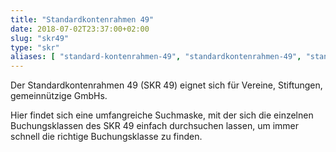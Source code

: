 ```yaml
---
title: "Standardkontenrahmen 49"
date: 2018-07-02T23:37:00+02:00
slug: "skr49"
type: "skr"
aliases: [ "standard-kontenrahmen-49", "standardkontenrahmen-49", "standardkontenrahmen49" ]
---
```


Der Standardkontenrahmen 49 (SKR 49) eignet sich für Vereine, Stiftungen, gemeinnützige GmbHs.

Hier findet sich eine umfangreiche Suchmaske, mit der sich die einzelnen Buchungsklassen des SKR 49 einfach durchsuchen lassen, um immer schnell die richtige Buchungsklasse zu finden.